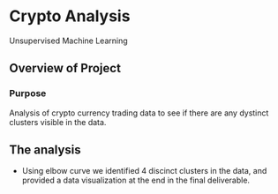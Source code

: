 # Crypto Analysis
Unsupervised Machine Learning 


## Overview of Project

### Purpose

Analysis of crypto currency trading data to see if there are any dystinct clusters visible in the data. 

## The analysis


- Using elbow curve we identified 4 discinct clusters in the data, and provided a data visualization at the end in the final deliverable. 